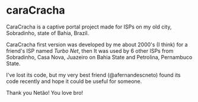 # caraCracha
CaraCracha is a captive portal project made for ISPs on my old city, Sobradinho, state of Bahia, Brazil.

CaraCracha first version was developed by me about 2000's (I think) for a friend's ISP named *Turbo Net*, then It was used by 6 other ISPs from Sobradinho, Casa Nova, Juazeiro on Bahia State and Petrolina, Pernambuco State.

I've lost its code, but my very best friend (@afernandescneto) found its code recently and hope it could be useful for someone.

Thank you Netão! 
You love bro!
